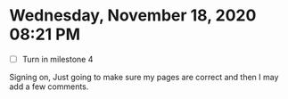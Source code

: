 # Wednesday, November 18, 2020 08:21 PM
- [ ] Turn in milestone 4

Signing on, Just going to make sure my pages are correct and then I may add a few comments.
